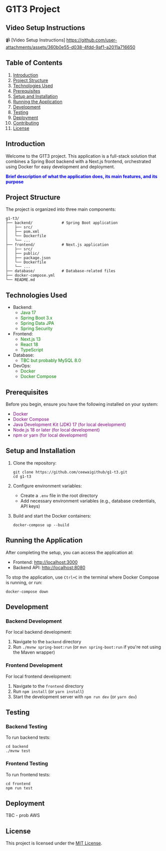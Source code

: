 # G1T3 Project

## Video Setup Instructions
📹 [Video Setup Instructions]
https://github.com/user-attachments/assets/360b0e55-d038-4fdd-9af1-a2011a716650

## Table of Contents
1. [Introduction](#introduction)
2. [Project Structure](#project-structure)
3. [Technologies Used](#technologies-used)
4. [Prerequisites](#prerequisites)
5. [Setup and Installation](#setup-and-installation)
6. [Running the Application](#running-the-application)
7. [Development](#development)
8. [Testing](#testing)
9. [Deployment](#deployment)
10. [Contributing](#contributing)
11. [License](#license)

## Introduction

Welcome to the G1T3 project. This application is a full-stack solution that combines a Spring Boot backend with a Next.js frontend, orchestrated using Docker for easy development and deployment.

<span style="color:blue">**Brief description of what the application does, its main features, and its purpose**</span>

## Project Structure

The project is organized into three main components:

```
g1-t3/
├── backend/             # Spring Boot application
│   ├── src/
│   ├── pom.xml
│   └── Dockerfile
│   └── ...
├── frontend/            # Next.js application
│   ├── src/
│   ├── public/
│   ├── package.json
│   └── Dockerfile
│   └── ...
├── database/            # Database-related files
├── docker-compose.yml
└── README.md
```

## Technologies Used

- Backend:
    - <span style="color:green">Java 17</span>
    - <span style="color:green">Spring Boot 3.x</span>
    - <span style="color:green">Spring Data JPA</span>
    - <span style="color:green">Spring Security</span>
- Frontend:
    - <span style="color:green">Next.js 13</span>
    - <span style="color:green">React 18</span>
    - <span style="color:green">TypeScript</span>
- Database:
    - <span style="color:green">TBC but probably MySQL 8.0</span>
- DevOps:
    - <span style="color:green">Docker</span>
    - <span style="color:green">Docker Compose</span>

## Prerequisites

Before you begin, ensure you have the following installed on your system:
- <span style="color:purple">Docker</span>
- <span style="color:purple">Docker Compose</span>
- <span style="color:purple">Java Development Kit (JDK) 17 (for local development)</span>
- <span style="color:purple">Node.js 18 or later (for local development)</span>
- <span style="color:purple">npm or yarn (for local development)</span>

## Setup and Installation

1. Clone the repository:
     ```
     git clone https://github.com/ceewaigithub/g1-t3.git
     cd g1-t3
     ```

2. Configure environment variables:
     - Create a `.env` file in the root directory
     - Add necessary environment variables (e.g., database credentials, API keys)

3. Build and start the Docker containers:
     ```
     docker-compose up --build
     ```

## Running the Application

After completing the setup, you can access the application at:
- Frontend: [http://localhost:3000](http://localhost:3000)
- Backend API: [http://localhost:8080](http://localhost:8080)

To stop the application, use `Ctrl+C` in the terminal where Docker Compose is running, or run:
```
docker-compose down
```

## Development

### Backend Development
For local backend development:
1. Navigate to the `backend` directory
2. Run `./mvnw spring-boot:run` (or `mvn spring-boot:run` if you're not using the Maven wrapper)

### Frontend Development
For local frontend development:
1. Navigate to the `frontend` directory
2. Run `npm install` (or `yarn install`)
3. Start the development server with `npm run dev` (or `yarn dev`)

## Testing

### Backend Testing
To run backend tests:
```
cd backend
./mvnw test
```

### Frontend Testing
To run frontend tests:
```
cd frontend
npm run test
```

## Deployment

TBC - prob AWS

## License

This project is licensed under the [MIT License](LICENSE).


